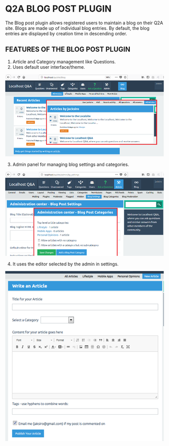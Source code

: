 Q2A BLOG POST PLUGIN 
=============

The Blog post plugin allows registered users to maintain a blog on their Q2A site. Blogs are made up of individual blog entries. By default, the blog entries are displayed by creation time in descending order.

## FEATURES OF THE BLOG POST PLUGIN
1. Article and Category management like Questions.
2. Uses default user interface/theme.
<img src="screenshots/bp_articles.png"/>

3. Admin panel for managing blog settings and categories.
<img src="screenshots/bp_admin.png"/>

4. It uses the editor selected by the admin in settings.
<img src="screenshots/bp_write.png"/>
